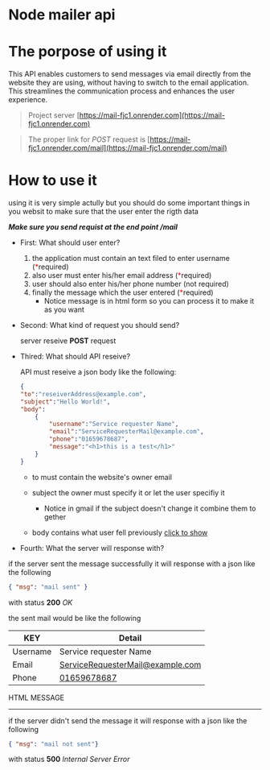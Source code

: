 # Node mailer api
# The porpose of using it

This API enables customers to send messages via email directly from the website they are using, without having to switch to the email application. This streamlines the communication process and enhances the user experience.

> Project server [https://mail-fjc1.onrender.com](https://mail-fjc1.onrender.com)

> The proper link for _POST_ request is [https://mail-fjc1.onrender.com/mail](https://mail-fjc1.onrender.com/mail)

# How to use it

using it is very simple actully but you should do some important things in you websit to make sure that the user enter the rigth data

**_Make sure you send requist at the end point /mail_**

- First: What should user enter?<span id="user"></span>
    1. the application must contain an text filed to enter username (<span style = "color:red;">*</span>required)
    2. also user must enter his/her email address (<span style = "color:red;">*</span>required)
    3. user should also enter his/her phone number (not required)
    4. finally the message which the user entered (<span style = "color:red;">*</span>required)
        - Notice message is in html form so you can process it to make it as you want

- Second: What kind of request you should send?
    
    server reseive **POST** request

- Thired: What should API reseive?

    API must reseive a json body like the following: 
    ```json
    {
    "to":"reseiverAddress@example.com",
    "subject":"Hello World!",
    "body":
        {   
            "username":"Service requester Name",
            "email":"ServiceRequesterMail@example.com",
            "phone":"01659678687",
            "message":"<h1>this is a test</h1>"
        }
    }
    ```
    * to must contain the website's owner email
    * subject the owner must specify it or let the user specifiy it 

        * Notice in gmail if the subject doesn't change it combine them to gether 
    * body contains what user fell previously <a href = "#user">click to show</a>

- Fourth: What the server will response with?

if the server sent the message successfully it will response with a json like the following 
```json
{ "msg": "mail sent" }
```
with status **200** _OK_

the sent mail would be like the following


|KEY|Detail|
|---|---|
Username|Service requester Name|
Email|<a href="mailto:ServiceRequesterMail@example.com">ServiceRequesterMail@example.com</a>|
Phone|<a href="tel:01659678687">01659678687</a>|
<div>HTML MESSAGE</div>

___


if the server didn't send the message it will response with a json like the following 
```json
{ "msg": "mail not sent"}
```
with status **500** _Internal Server Error_
